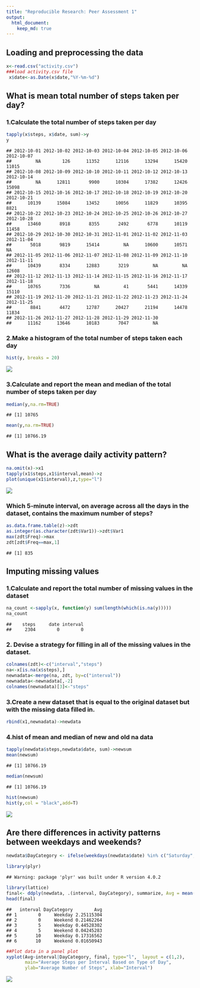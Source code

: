```yaml
---
title: "Reproducible Research: Peer Assessment 1"
output: 
  html_document:
    keep_md: true
---
```



## Loading and preprocessing the data

```r
x<-read.csv("activity.csv")
###load activity.csv file
 x$date<-as.Date(x$date,"%Y-%m-%d")
```


## What is mean total number of steps taken per day?

### 1.Calculate the total number of steps taken per day

```r
tapply(x$steps, x$date, sum)->y
y
```

```
## 2012-10-01 2012-10-02 2012-10-03 2012-10-04 2012-10-05 2012-10-06 2012-10-07 
##         NA        126      11352      12116      13294      15420      11015 
## 2012-10-08 2012-10-09 2012-10-10 2012-10-11 2012-10-12 2012-10-13 2012-10-14 
##         NA      12811       9900      10304      17382      12426      15098 
## 2012-10-15 2012-10-16 2012-10-17 2012-10-18 2012-10-19 2012-10-20 2012-10-21 
##      10139      15084      13452      10056      11829      10395       8821 
## 2012-10-22 2012-10-23 2012-10-24 2012-10-25 2012-10-26 2012-10-27 2012-10-28 
##      13460       8918       8355       2492       6778      10119      11458 
## 2012-10-29 2012-10-30 2012-10-31 2012-11-01 2012-11-02 2012-11-03 2012-11-04 
##       5018       9819      15414         NA      10600      10571         NA 
## 2012-11-05 2012-11-06 2012-11-07 2012-11-08 2012-11-09 2012-11-10 2012-11-11 
##      10439       8334      12883       3219         NA         NA      12608 
## 2012-11-12 2012-11-13 2012-11-14 2012-11-15 2012-11-16 2012-11-17 2012-11-18 
##      10765       7336         NA         41       5441      14339      15110 
## 2012-11-19 2012-11-20 2012-11-21 2012-11-22 2012-11-23 2012-11-24 2012-11-25 
##       8841       4472      12787      20427      21194      14478      11834 
## 2012-11-26 2012-11-27 2012-11-28 2012-11-29 2012-11-30 
##      11162      13646      10183       7047         NA
```
### 2.Make a histogram of the total number of steps taken each day

```r
hist(y, breaks = 20)
```

![](PA1_template_files/figure-html/histogram-1.png)<!-- -->
### 3.Calculate and report the mean and median of the total number of steps taken per day

```r
median(y,na.rm=TRUE)
```

```
## [1] 10765
```

```r
mean(y,na.rm=TRUE)
```

```
## [1] 10766.19
```



## What is the average daily activity pattern?


```r
na.omit(x)->x1
tapply(x1$steps,x1$interval,mean)->z
plot(unique(x1$interval),z,type="l")
```

![](PA1_template_files/figure-html/averageday-1.png)<!-- -->

### Which 5-minute interval, on average across all the days in the dataset, contains the maximum number of steps?

```r
as.data.frame.table(z)->zdt
as.integer(as.character(zdt$Var1))->zdt$Var1
max(zdt$Freq)->max
zdt[zdt$Freq==max,1]
```

```
## [1] 835
```


## Imputing missing values
### 1.Calculate and report the total number of missing values in the dataset


```r
na_count <-sapply(x, function(y) sum(length(which(is.na(y)))))
na_count
```

```
##    steps     date interval 
##     2304        0        0
```

### 2. Devise a strategy for filling in all of the missing values in the dataset. 

```r
colnames(zdt)<-c("interval","steps")
na<-x[is.na(x$steps),]
newnadata<-merge(na, zdt, by=c("interval"))
newnadata<-newnadata[,-2]
colnames(newnadata)[3]<-"steps"
```
### 3.Create a new dataset that is equal to the original dataset but with the missing data filled in.

```r
rbind(x1,newnadata)->newdata
```
### 4.hist of mean and median of new and old na data

```r
tapply(newdata$steps,newdata$date, sum)->newsum
mean(newsum)
```

```
## [1] 10766.19
```

```r
median(newsum)
```

```
## [1] 10766.19
```

```r
hist(newsum)
hist(y,col = "black",add=T)
```

![](PA1_template_files/figure-html/newhist-1.png)<!-- -->

## Are there differences in activity patterns between weekdays and weekends?


```r
newdata$DayCategory <- ifelse(weekdays(newdata$date) %in% c("Saturday", "Sunday"), "Weekend", "Weekday")
```



```r
library(plyr)
```

```
## Warning: package 'plyr' was built under R version 4.0.2
```

```r
library(lattice)
final<- ddply(newdata, .(interval, DayCategory), summarize, Avg = mean(steps))
head(final)
```

```
##   interval DayCategory        Avg
## 1        0     Weekday 2.25115304
## 2        0     Weekend 0.21462264
## 3        5     Weekday 0.44528302
## 4        5     Weekend 0.04245283
## 5       10     Weekday 0.17316562
## 6       10     Weekend 0.01650943
```

```r
##Plot data in a panel plot
xyplot(Avg~interval|DayCategory, final, type="l",  layout = c(1,2),
       main="Average Steps per Interval Based on Type of Day", 
       ylab="Average Number of Steps", xlab="Interval")
```

![](PA1_template_files/figure-html/weekhist-1.png)<!-- -->




